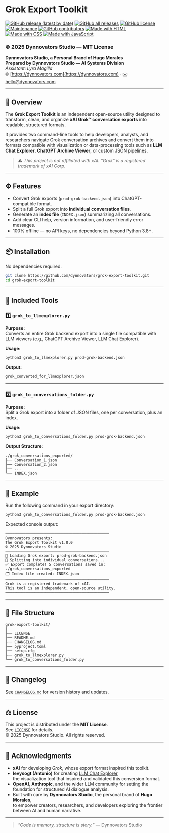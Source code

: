 # Grok Export Toolkit

[![GitHub release (latest by date)](https://img.shields.io/github/v/release/hugoamorales/grok_export_toolkit?logo=github)](https://github.com/hugoamorales/grok_export_toolkit/releases/latest)
[![GitHub all releases](https://img.shields.io/github/downloads/hugoamorales/grok_export_toolkit/total?logo=github)](https://github.com/hugoamorales/grok_export_toolkit/releases)
[![GitHub license](https://img.shields.io/github/license/hugoamorales/grok_export_toolkit)](https://github.com/hugoamorales/grok_export_toolkit/blob/main/LICENSE)
[![Maintenance](https://img.shields.io/maintenance/yes/2025?color=brightgreen)](https://github.com/hugoamorales/grok_export_toolkit/commits/main)
[![GitHub contributors](https://img.shields.io/github/contributors/hugoamorales/grok_export_toolkit)](https://github.com/hugoamorales/grok_export_toolkit/graphs/contributors)
[![Made with HTML](https://img.shields.io/badge/Made%20with-HTML-orange)](#)
[![Made with CSS](https://img.shields.io/badge/Made%20with-CSS-blue)](#)
[![Made with JavaScript](https://img.shields.io/badge/Made%20with-JavaScript-yellow)](#)

### © 2025 Dynnovators Studio — MIT License  
**Dynnovators Studio, a Personal Brand of Hugo Morales**  
**Prepared by Dynnovators Studio — AI Systems Division**  
*Assistant: Lyra Magilla*  
🌐 [https://dynnovators.com](https://dynnovators.com) · ✉️ hello@dynnovators.com

---

## 🧠 Overview

The **Grok Export Toolkit** is an independent open-source utility designed to transform, clean, and organize **xAI Grok™ conversation exports** into readable, structured formats.

It provides two command-line tools to help developers, analysts, and researchers navigate Grok conversation archives and convert them into formats compatible with visualization or data-processing tools such as **LLM Chat Explorer**, **ChatGPT Archive Viewer**, or custom JSON pipelines.

> ⚠️ *This project is not affiliated with xAI. “Grok” is a registered trademark of xAI Corp.*

---

## ⚙️ Features

- Convert Grok exports (`prod-grok-backend.json`) into ChatGPT-compatible format.  
- Split a full Grok export into **individual conversation files**.  
- Generate an **index file** (`INDEX.json`) summarizing all conversations.  
- Add clear CLI help, version information, and user-friendly error messages.  
- 100% offline — no API keys, no dependencies beyond Python 3.8+.  

---

## 📦 Installation

No dependencies required.

```bash
git clone https://github.com/dynnovators/grok-export-toolkit.git
cd grok-export-toolkit
```

---

## 🧩 Included Tools

### 1️⃣ `grok_to_llmexplorer.py`

**Purpose:**  
Converts an entire Grok backend export into a single file compatible with LLM viewers (e.g., ChatGPT Archive Viewer, LLM Chat Explorer).

**Usage:**
```bash
python3 grok_to_llmexplorer.py prod-grok-backend.json
```

**Output:**
```
grok_converted_for_llmexplorer.json
```

---

### 2️⃣ `grok_to_conversations_folder.py`

**Purpose:**  
Split a Grok export into a folder of JSON files, one per conversation, plus an index.

**Usage:**
```bash
python3 grok_to_conversations_folder.py prod-grok-backend.json
```

**Output Structure:**
```
./grok_conversations_exported/
├── Conversation_1.json
├── Conversation_2.json
├── ...
└── INDEX.json
```

---

## 🧾 Example

Run the following command in your export directory:

```bash
python3 grok_to_conversations_folder.py prod-grok-backend.json
```

Expected console output:

```
──────────────────────────────────────────────
Dynnovators presents:
The Grok Export Toolkit v1.0.0
© 2025 Dynnovators Studio
──────────────────────────────────────────────
📂 Loading Grok export: prod-grok-backend.json
🔄 Splitting into individual conversations...
✅ Export complete! 5 conversations saved in: ./grok_conversations_exported
🗂️ Index file created: INDEX.json
──────────────────────────────────────────────
Grok is a registered trademark of xAI.
This tool is an independent, open-source utility.
──────────────────────────────────────────────
```

---

## 🧰 File Structure

```
grok-export-toolkit/
│
├── LICENSE
├── README.md
├── CHANGELOG.md
├── pyproject.toml
├── setup.cfg
├── grok_to_llmexplorer.py
└── grok_to_conversations_folder.py

```

---

## 🧾 Changelog

See [`CHANGELOG.md`](CHANGELOG.md) for version history and updates.

---

## ⚖️ License

This project is distributed under the **MIT License**.  
See [`LICENSE`](LICENSE) for details.  
© 2025 Dynnovators Studio. All rights reserved.

---

## 🙏 Acknowledgments

- **xAI** for developing *Grok*, whose export format inspired this toolkit.  
- **levysogt (Antonio)** for creating [LLM Chat Explorer](https://github.com/levysoft/llm-chat-explorer),  
  the visualization tool that inspired and validated this conversion format.  
- **OpenAI**, **Anthropic**, and the wider LLM community for setting the foundation for structured AI dialogue analysis.  
- Built with care by **Dynnovators Studio**, the personal brand of **Hugo Morales**,  
  to empower creators, researchers, and developers exploring the frontier between AI and human narrative.

---

> *“Code is memory, structure is story.”* — Dynnovators Studio
